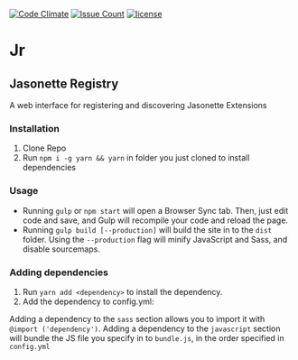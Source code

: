 [![Code Climate](https://codeclimate.com/github/Jasonette/Jr/badges/gpa.svg)](https://codeclimate.com/github/Jasonette/Jr)
[![Issue Count](https://codeclimate.com/github/Jasonette/Jr/badges/issue_count.svg)](https://codeclimate.com/github/Jasonette/Jr)
[![license](https://img.shields.io/badge/license-MIT-blue.svg)](https://raw.githubusercontent.com/Jasonette/Jr/master/LICENSE)
# Jr
## Jasonette Registry

A web interface for registering and discovering Jasonette Extensions

### Installation

1. Clone Repo
2. Run `npm i -g yarn && yarn` in folder you just cloned to install dependencies

### Usage

- Running `gulp` or `npm start` will open a Browser Sync tab. Then, just edit code and save, and Gulp will recompile your code and reload the page.
- Running `gulp build [--production]` will build the site in to the `dist` folder. Using the `--production` flag will minify JavaScript and Sass, and disable sourcemaps.

### Adding dependencies

1. Run `yarn add <dependency>` to install the dependency.
2. Add the dependency to config.yml:

Adding a dependency to the `sass` section allows you to import it with `@import ('dependency')`.
Adding a dependency to the `javascript` section will bundle the JS file you specify in to `bundle.js`, in the order specified in `config.yml`
